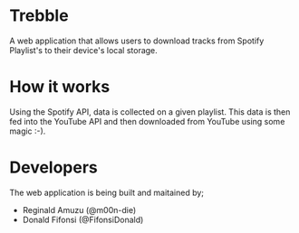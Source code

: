 # Trebble
A web application that allows users to download tracks from Spotify Playlist's to their device's local storage.

# How it works
Using the Spotify API, data is collected on a given playlist. This data is then fed into the YouTube API and then downloaded from YouTube using some magic :-).

# Developers
The web application is being built and maitained by;
- Reginald Amuzu (@m00n-die)
- Donald Fifonsi (@FifonsiDonald)